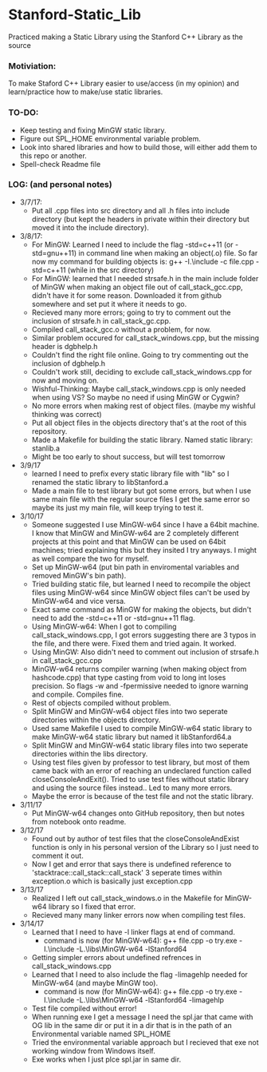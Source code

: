 # Stanford-Static_Lib
Practiced making a Static Library using the Stanford C++ Library as the source

### Motiviation: 
To make Staford C++ Library easier to use/access (in my opinion) and learn/practice how to make/use static libraries.

### TO-DO:
- Keep testing and fixing MinGW static library.
- Figure out SPL_HOME environmental variable problem.
- Look into shared libraries and how to build those, will either add them to this repo or another.
- Spell-check Readme file

### LOG: (and personal notes)
- 3/7/17:
  - Put all .cpp files into src directory and all .h files into include directory (but kept the headers in private within their 
	directory but moved it into the include directory).
- 3/8/17:
	- For MinGW: Learned I need to include the flag -std=c++11 (or -std=gnu++11) in command line when making an object(.o) file. So
	  far now my command for building objects is: g++ -I.\include -c file.cpp -std=c++11 (while in the src directory)
	- For MinGW: learned that I needed strsafe.h in the main include folder of MinGW when making an object file out of call_stack_gcc.cpp,
		didn't have it for some reason. Downloaded it from github somewhere and set put it where it needs to go.
	- Recieved many more errors; going to try to comment out the inclusion of strsafe.h in call_stack_gc.cpp.
	- Compiled call_stack_gcc.o without a problem, for now.
	- Similar problem occured for call_stack_windows.cpp, but the missing header is dgbhelp.h
	- Couldn't find the right file online. Going to try commenting out the inclusion of dgbhelp.h
	- Couldn't work still, deciding to exclude call_stack_windows.cpp for now and moving on.
	- Wishful-Thinking: Maybe call_stack_windows.cpp is only needed when using VS? So maybe no need if using MinGW or Cygwin?
	- No more errors when making rest of object files. (maybe my wishful thinking was correct)
	- Put all object files in the objects directory that's at the root of this repository.
	- Made a Makefile for building the static library. Named static library: stanlib.a
	- Might be too early to shout success, but will test tomorrow
- 3/9/17
	- learned I need to prefix every static library file with "lib" so I renamed the static library to libStanford.a
	- Made a main file to test library but got some errors, but when I use same main file with the regular source files I get the same
		error so maybe its just my main file, will keep trying to test it.
- 3/10/17
	- Someone suggested I use MinGW-w64 since I have a 64bit machine. I know that MinGW and MinGW-w64 are 2 completely different projects
		at this point and that MinGW can be used on 64bit machines; tried explaining this but they insited I try anyways. I might as well
		compare the two for myself.
	- Set up MinGW-w64 (put bin path in enviromental variables and removed MinGW's bin path).
	- Tried building static file, but learned I need to recompile the object files using MinGW-w64 since MinGW object files can't be used
		by MinGW-w64 and vice versa.
	- Exact same command as MinGW for making the objects, but didn't need to add the -std=c++11 or -std=gnu++11 flag.
	- Using MinGW-w64: When I got to compiling call_stack_windows.cpp, I got errors suggesting there are 3 typos in the file, and there
		were. Fixed them and tried again. It worked.
	- Using MinGW: Also didn't need to comment out inclusion of strsafe.h in call_stack_gcc.cpp
	- MinGW-w64 returns compiler warning (when making object from hashcode.cpp) that type casting from void to long int loses precision.
		So flags -w and -fpermissive needed to ignore warning and compile. Compiles fine.
	- Rest of objects compiled without problem.
	- Split MinGW and MinGW-w64 object files into two seperate directories within the objects directory.
	- Used same Makefile I used to compile MinGW-w64 static library to make MinGW-w64 static library but named it libStanford64.a
	- Split MinGW and MinGW-w64 static library files into two seperate directories within the libs directory.
	- Using test files given by professor to test library, but most of them came back with an error of reaching an undeclared function
		called closeConsoleAndExit(). Tried to use test files without static library and using the source files instead.. Led to many more
		errors.
	- Maybe the error is because of the test file and not the static library.
- 3/11/17
	- Put MinGW-w64 changes onto GitHub repository, then but notes from notebook onto readme.
- 3/12/17
	- Found out by author of test files that the closeConsoleAndExist function is only in his personal version of the Library so I just
		need to comment it out.
	- Now I get and error that says there is undefined reference to 'stacktrace::call_stack::call_stack' 3 seperate times within
		exception.o which is basically just exception.cpp
- 3/13/17
	- Realized I left out call_stack_windows.o in the Makefile for MinGW-w64 library so I fixed that error.
	- Recieved many many linker errors now when compiling test files.
- 3/14/17
	- Learned that I need to have -l linker flags at end of command.
		- command is now (for MinGW-w64): g++ file.cpp -o try.exe -I.\include -L.\libs\MinGW-w64 -lStanford64
	- Getting simpler errors about undefined refrences in call_stack_windows.cpp
	- Learned that I need to also include the flag -limagehlp needed for MinGW-w64 (and maybe MinGW too).
		- command is now (for MinGW-w64): g++ file.cpp -o try.exe -I.\include -L.\libs\MinGW-w64 -lStanford64 -limagehlp
	- Test file compiled without error!
	- When running exe I get a message I need the spl.jar that came with OG lib in the same dir or put it in a dir that is in the path of
		an Environmental variable named SPL_HOME
	- Tried the environmental variable approach but I recieved that exe not working window from Windows itself.
	- Exe works when I just plce spl.jar in same dir.
